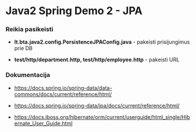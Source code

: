 # Java2 Spring Demo 2 - JPA

### Reikia pasikeisti

- **lt.bta.java2.config.PersistenceJPAConfig.java** - pakeisti prisijungimus prie DB

- **test/http/department.http, test/http/employee.http** - pakeisti URL

### Dokumentacija

- https://docs.spring.io/spring-data/data-commons/docs/current/reference/html/

- https://docs.spring.io/spring-data/jpa/docs/current/reference/html/

- https://docs.jboss.org/hibernate/orm/current/userguide/html_single/Hibernate_User_Guide.html
